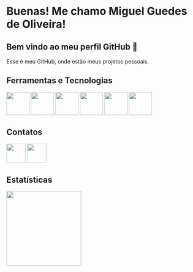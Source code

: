 # Buenas! Me chamo Miguel Guedes de Oliveira! 
## Bem vindo ao meu perfil GitHub 👋

<p>
  Esse é meu GitHub, onde estão meus projetos pessoais.
  
</p>

## Ferramentas e Tecnologias
<div>
<img src="https://cdn.jsdelivr.net/gh/devicons/devicon@latest/icons/kotlin/kotlin-original.svg" width="60" height="60"/> 
<img src="https://cdn.jsdelivr.net/gh/devicons/devicon@latest/icons/java/java-original.svg" width="60" height="60"/> 
<img src="https://cdn.jsdelivr.net/gh/devicons/devicon@latest/icons/dart/dart-original.svg" width="60" height="60"/>
<img src="https://cdn.jsdelivr.net/gh/devicons/devicon@latest/icons/flutter/flutter-original.svg" width="60" height="60"/>
<img src="https://cdn.jsdelivr.net/gh/devicons/devicon@latest/icons/mysql/mysql-original-wordmark.svg" width="60" height="60"/>
<img src="https://cdn.jsdelivr.net/gh/devicons/devicon@latest/icons/javascript/javascript-original.svg" width="60" height="60"/>
</div>

## Contatos

<div>
<a href="https://www.linkedin.com/in/miguel-guedes-de-oliveira"><img src="https://cdn.jsdelivr.net/gh/devicons/devicon@latest/icons/linkedin/linkedin-original.svg" width="50" height="50"/></a>
<a href="mailto:miguelguedes.oli@gmail.com"><img src="https://img.icons8.com/?size=100&id=P7UIlhbpWzZm&format=png&color=000000" width="50" height="50"/></a>

</div>

## Estatísticas

<div>
<a href="https://github.com/Miguel-Galli">
<img loading="lazy" height="195em" src="https://github-readme-stats.vercel.app/api/top-langs/?username=Miguel-Galli&layout=compact&langs_count=7&theme=dark"/>
<picture>
  <source
    srcset="https://github-readme-stats.vercel.app/api?username=Miguel-Galli&show_icons=true&theme=dark"
    media="(prefers-color-scheme: dark)"
  />
</picture>
</div>
